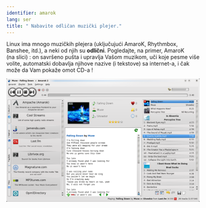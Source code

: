 ```yaml
---
identifier: amarok
lang: ser
title: " Nabavite odličan muzički plejer."
---
```


Linux ima mnogo muzičkih plejera (uključujući AmaroK, Rhythmbox, Banshee, 
itd.), a neki od njih su <b>odlični</b>. Pogledajte, na primer, AmaroK  
(na slici) : on savršeno pušta i upravlja Vašom muzikom, uči koje
pesme više volite, automatski dobavlja njihove nazive (i tekstove) 
sa internet-a, i čak može da Vam pokaže omot CD-a !

<img src="/img/amarok.png" />




